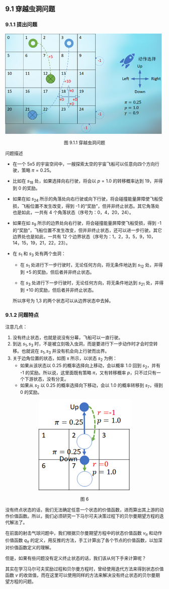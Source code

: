 ## 9.1 穿越虫洞问题


### 9.1.1 提出问题

<center>
<img src="./img/ship-1.png">

图 9.1.1 穿越虫洞问题
</center>

问题描述

- 在一个 5x5 的宇宙空间中，一艘探索太空的宇宙飞船可以任意向四个方向行驶，策略 $\pi=0.25$。

- 比如在 $s_{18}$ 处，如果选择向右行驶，将会以 $p=1.0$ 的转移概率达到 19，并得到 0 的奖励。

- 如果在如 $s_{24}$ 所示的角落处向右行驶或向下行驶，将会碰撞能量屏障使飞船受损，飞船位置不发生改变，得到 -1 的“奖励”，但并非终止状态。其它角落处也是如此，一共有 4 个角落状态（序号为：0，4，20，24）。

- 如果在如 $s_9$ 所示的边界处向右行驶，将会碰撞能量屏障使飞船受损，得到 -1 的“奖励”，飞船位置不发生改变，但并非终止状态，还可以进一步行驶。其它边界处也是如此，一共有 12 个边界状态（序号为：1，2，3，5，9，10，14，15，19，21，22，23）。

- 在 $s_1$ 和 $s_3$ 处有两个虫洞：

    - 在 $s_1$ 处进行下一步行驶时，无论任何方向，将无条件地达到 $s_{12}$ 处，并得到 +5 的奖励，但后者并非终止状态。

    - 在 $s_3$ 处进行下一步行驶时，无论任何方向，将无条件地达到 $s_{21}$ 处，并得到 +10 的奖励，但后者并非终止状态。

    所以序号为 1,3 的两个状态可以从边界状态中去掉。

### 9.1.2 问题特点

注意几点：

1. 没有终止状态，也就是说没有分幕，飞船可以一直行驶。
2. 到达 $s_1,s_3$ 时，不是被立刻吸入虫洞，而是要进行下一步动作时才会时空转移。也就说在 $s_1,s_3$ 并没有机会向上行驶而出界。
3. 关于边角位置的状态，如图 x 所示，以状态 $s_2$ 为例：
    - 如果从该状态以 0.25 的概率选择向上移动，会以概率 1.0 回到 $s_2$，并有 -1 的奖励。所以说，这里面既有策略 $\pi$，又有转移概率 $p$，只不过只有一个下游状态，没有分支。
    - 如果从 $s_2$ 以 0.25 的概率选择向下移动，会以 1.0 的概率转移到 $s_7$，得到 0 的奖励。
<center>
<img src="./img/ship-2.png">

图 6
</center>



没有终点状态的话，我们无法确定任意一个状态的价值函数，进而算出其上游的动作价值函数。所以，我们必须研究一下马尔可夫决策过程下的贝尔曼期望方程的迭代解法了。


在前面的射击气球问题中，我们根据贝尔曼期望方程中的状态价值函数 $v_\pi$ 和动作价值函数 $q_\pi$ 的定义，用反推的方法，手工计算出了各个节点的价值函数，以加深对价值函数定义的理解。

但是，如果有些问题没有定义终止状态的话，我们该从何下手来计算呢？

其实在学习马尔可夫奖励过程和贝尔曼方程时，曾经使用迭代方法来得到状态价值函数 $v$ 的收敛值，而在这里可以使用同样的方法来解决没有终止状态的贝尔曼期望方程的问题。


